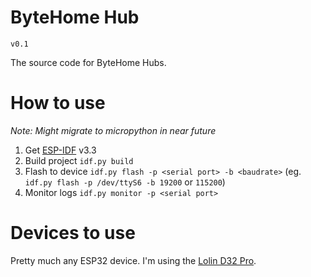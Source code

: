 # ByteHome Hub

`v0.1`

The source code for ByteHome Hubs.

# How to use

*Note: Might migrate to micropython in near future*

1. Get [ESP-IDF](https://docs.espressif.com/projects/esp-idf/en/latest/get-started/index.html) v3.3
2. Build project `idf.py build`
3. Flash to device `idf.py flash -p <serial port> -b <baudrate>` (eg. `idf.py flash -p /dev/ttyS6 -b 19200` or `115200`)
4. Monitor logs `idf.py monitor -p <serial port>`

# Devices to use

Pretty much any ESP32 device. I'm using the [Lolin D32 Pro](https://docs.wemos.cc/en/latest/d32/d32_pro.html).